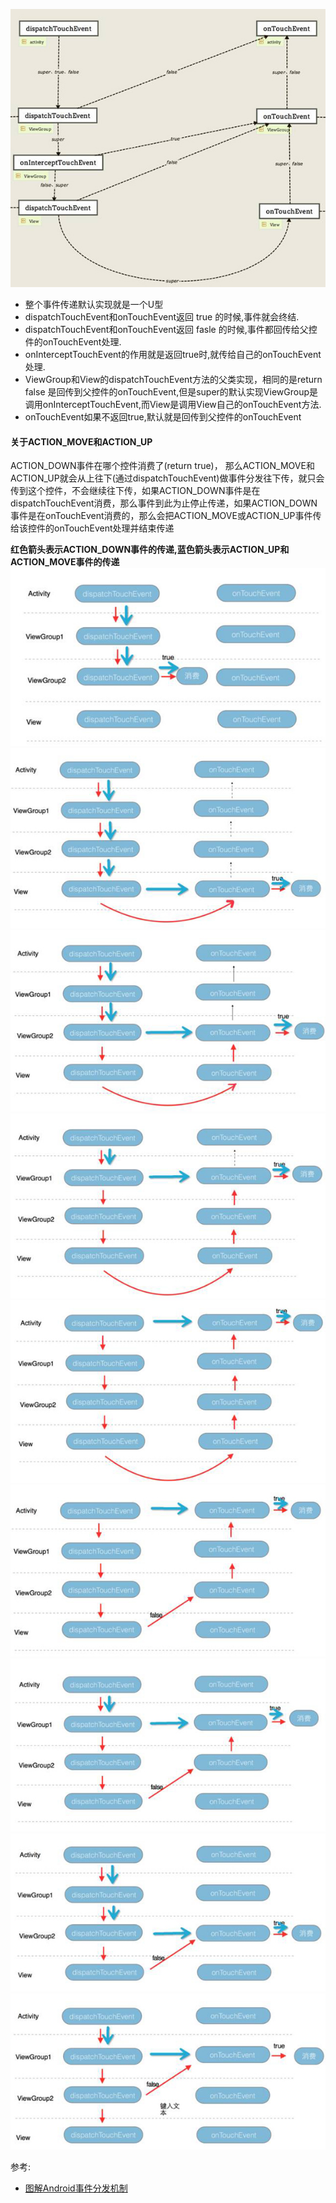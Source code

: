 

![](image/touch_event.jpg)

- 整个事件传递默认实现就是一个U型
- dispatchTouchEvent和onTouchEvent返回 true 的时候,事件就会终结.
- dispatchTouchEvent和onTouchEvent返回 fasle 的时候,事件都回传给父控件的onTouchEvent处理.
- onInterceptTouchEvent的作用就是返回true时,就传给自己的onTouchEvent处理.
- ViewGroup和View的dispatchTouchEvent方法的父类实现，相同的是return false 是回传到父控件的onTouchEvent,但是super的默认实现ViewGroup是调用onInterceptTouchEvent,而View是调用View自己的onTouchEvent方法.
- onTouchEvent如果不返回true,默认就是回传到父控件的onTouchEvent

#### 关于ACTION_MOVE和ACTION_UP
ACTION_DOWN事件在哪个控件消费了(return true)， 那么ACTION_MOVE和ACTION_UP就会从上往下(通过dispatchTouchEvent)做事件分发往下传，就只会传到这个控件，不会继续往下传，如果ACTION_DOWN事件是在dispatchTouchEvent消费，那么事件到此为止停止传递，如果ACTION_DOWN事件是在onTouchEvent消费的，那么会把ACTION_MOVE或ACTION_UP事件传给该控件的onTouchEvent处理并结束传递

**红色箭头表示ACTION_DOWN事件的传递,蓝色箭头表示ACTION_UP和ACTION_MOVE事件的传递**
![](image/up_down_1.jpg)
![](image/up_down_2.jpg)
![](image/up_down_3.jpg)
![](image/up_down_4.jpg)
![](image/up_down_5.jpg)
![](image/up_down_6.jpg)
![](image/up_down_7.jpg)
![](image/up_down_8.jpg)
![](image/up_down_9.jpg)



























参考:
- [图解Android事件分发机制](https://yq.aliyun.com/articles/181942)